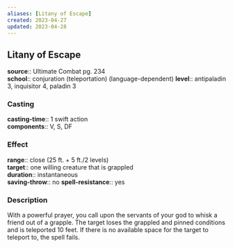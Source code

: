 ```yaml
---
aliases: [Litany of Escape]
created: 2023-04-27
updated: 2023-04-28
---
```


## Litany of Escape

**source**:: Ultimate Combat pg. 234  
**school**:: conjuration (teleportation) (language-dependent)
**level**:: antipaladin 3, inquisitor 4, paladin 3

### Casting

**casting-time**:: 1 swift action  
**components**:: V, S, DF

### Effect

**range**:: close (25 ft. + 5 ft./2 levels)  
**target**:: one willing creature that is grappled  
**duration**:: instantaneous  
**saving-throw**:: no
**spell-resistance**:: yes

### Description

With a powerful prayer, you call upon the servants of your god to whisk a friend out of a grapple. The target loses the grappled and pinned conditions and is teleported 10 feet. If there is no available space for the target to teleport to, the spell fails.
